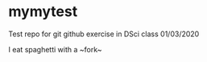 # mymytest
Test repo for git github exercise in DSci class 01/03/2020

I eat spaghetti with a ~fork~
